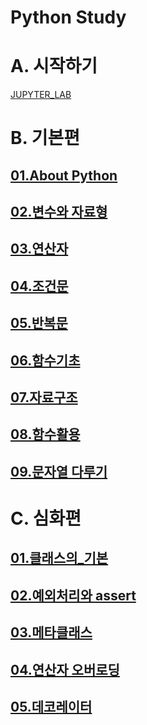 # Python Study

# A. 시작하기

[JUPYTER_LAB](./%5B01%5DGetting-Started/Installation.ipynb)

# B. 기본편

## [01.About Python](./[02]Basic/01.About_Python.ipynb)
## [02.변수와 자료형](./[02]Basic/02.변수와_자료형.ipynb)
## [03.연산자](./[02]Basic/03.연산자.ipynb)
## [04.조건문](./[02]Basic/04.조건문.ipynb)
## [05.반복문](./[02]Basic/05.반복문.ipynb)
## [06.함수기초](./[02]Basic/06.함수기초.ipynb)
## [07.자료구조](./[02]Basic/07.자료구조.ipynb)
## [08.함수활용](./[02]Basic/08.함수활용.ipynb)
## [09.문자열 다루기](./[02]Basic/09.문자열_다루기.ipynb)

# C. 심화편

## [01.클래스의_기본](./[03]Advanced/01.클래스의_기본.ipynb)
## [02.예외처리와 assert](./[03]Advanced/02.예외처리와_assert.ipynb)
## [03.메타클래스](./[03]Advanced/03.메타클래스.ipynb)
## [04.연산자 오버로딩](./[03]Advanced/04.연산자_오버로딩.ipynb)
## [05.데코레이터](./[03]Advanced/05.데코레이터.ipynb)

